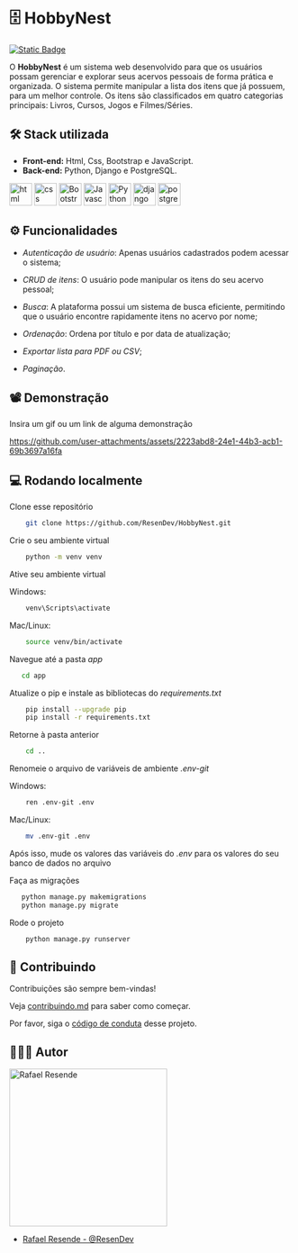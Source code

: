 
# 🗄 HobbyNest

[![Static Badge](https://img.shields.io/badge/License-Apache%202.0-red)](LICENSE)

O **HobbyNest** é um sistema web desenvolvido para que os usuários possam gerenciar e explorar seus acervos pessoais de forma prática e organizada. O sistema permite manipular a lista dos itens que já possuem, para um melhor controle. Os itens são classificados em quatro categorias principais: Livros, Cursos, Jogos e Filmes/Séries.


## 🛠️ Stack utilizada

- **Front-end:** Html, Css, Bootstrap e JavaScript.
- **Back-end:** Python, Django e PostgreSQL.

<div class="icons-container"> 

<img src="https://cdn.jsdelivr.net/gh/devicons/devicon@latest/icons/html5/html5-original.svg" alt="html" width="40" height="40" />
<img src="https://cdn.jsdelivr.net/gh/devicons/devicon@latest/icons/css3/css3-original.svg" alt="css" width="40" height="40" />                          
<img src="https://cdn.jsdelivr.net/gh/devicons/devicon/icons/bootstrap/bootstrap-original.svg" alt="Bootstrap" width="40" height="40"/>
<img src="https://cdn.jsdelivr.net/gh/devicons/devicon/icons/javascript/javascript-original.svg" alt="Javascript" width="40" height="40"/>
<img src="https://cdn.jsdelivr.net/gh/devicons/devicon/icons/python/python-original.svg" alt="Python" width="40" height="40"/>
<img src="https://cdn.jsdelivr.net/gh/devicons/devicon/icons/django/django-plain-wordmark.svg" alt="django" width="40" height="40"/>
<img src="https://cdn.jsdelivr.net/gh/devicons/devicon@latest/icons/postgresql/postgresql-original-wordmark.svg" alt="postgres" width="40" height="40" />                  
</div>

## ⚙️ Funcionalidades

- *Autenticação de usuário*: Apenas usuários cadastrados podem acessar o sistema;

- *CRUD de itens*: O usuário pode manipular os itens do seu acervo pessoal;

- *Busca*: A plataforma possui um sistema de busca eficiente, permitindo que o usuário encontre rapidamente itens no acervo por nome;

- *Ordenação*: Ordena por título e por data de atualização;

- *Exportar lista para PDF ou CSV*;

- *Paginação*.

## 📽️ Demonstração

Insira um gif ou um link de alguma demonstração



https://github.com/user-attachments/assets/2223abd8-24e1-44b3-acb1-69b3697a16fa


## 💻 Rodando localmente

Clone esse repositório
```bash
    git clone https://github.com/ResenDev/HobbyNest.git
```

Crie o seu ambiente virtual
```bash
    python -m venv venv
```
Ative seu ambiente virtual

Windows:
```bash
    venv\Scripts\activate
```
Mac/Linux:
```bash
    source venv/bin/activate
```
Navegue até a pasta *app*
```bash
   cd app 
```

Atualize o pip e instale as bibliotecas do *requirements.txt*
```bash
    pip install --upgrade pip
    pip install -r requirements.txt
```
Retorne à pasta anterior 
```bash
    cd ..
```
Renomeie o arquivo de variáveis de ambiente *.env-git*

Windows:
```bash
    ren .env-git .env
```
Mac/Linux:
```bash
    mv .env-git .env
```
Após isso, mude os valores das variáveis do *.env* para os valores do seu banco de dados no arquivo 

Faça as migrações
```bash
   python manage.py makemigrations
   python manage.py migrate 
```
Rode o projeto
```bash
    python manage.py runserver
```


## 🤝 Contribuindo

Contribuições são sempre bem-vindas!

Veja [contribuindo.md](contribuindo.md) para saber como começar.

Por favor, siga o [código de conduta](CODE_OF_CONDUCT.md) desse projeto.


## 👨🏽‍🎨 Autor

<a><img src="https://avatars.githubusercontent.com/u/82344312?v=4" alt="Rafael Resende" width="280" height="280"/></a>

- [Rafael Resende - @ResenDev](https://www.github.com/ResenDev)

